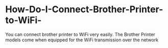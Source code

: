 # How-Do-I-Connect-Brother-Printer-to-WiFi-
You can connect brother printer to WiFi very easily. The Brother Printer models come when equipped for the WiFi transmission over the network
